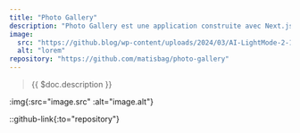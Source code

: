 ```yaml
---
title: "Photo Gallery"
description: "Photo Gallery est une application construite avec Next.js. Elle s'inspire de Google Photos, offrant une interface utilisateur simplifiée et une expérience de navigation fluide."
image:
  src: "https://github.blog/wp-content/uploads/2024/03/AI-LightMode-2-1.png"
  alt: "lorem"
repository: "https://github.com/matisbag/photo-gallery"
---
```


> {{ $doc.description }}

:img{:src="image.src" :alt="image.alt"}

::github-link{:to="repository"}
